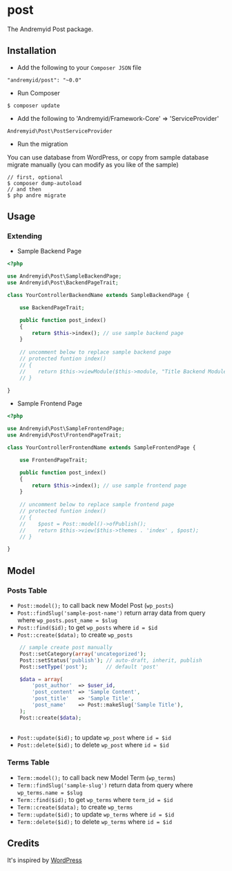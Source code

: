 # post
The Andremyid Post package.

## Installation

* Add the following to your `Composer JSON` file
```
"andremyid/post": "~0.0"
```
* Run Composer
```
$ composer update
```
* Add the following to 'Andremyid/Framework-Core' => 'ServiceProvider'
```
Andremyid\Post\PostServiceProvider
```
* Run the migration

You can use database from WordPress, or copy from sample database migrate manually (you can modify as you like of the sample)
```
// first, optional
$ composer dump-autoload
// and then
$ php andre migrate
```
## Usage

### Extending

* Sample Backend Page

```php
<?php

use Andremyid\Post\SampleBackendPage;
use Andremyid\Post\BackendPageTrait;

class YourControllerBackendName extends SampleBackendPage {

    use BackendPageTrait;

    public function post_index()
	{
		return $this->index(); // use sample backend page
	}
	
	// uncomment below to replace sample backend page
	// protected funtion index()
	// {
	//    return $this->viewModule($this->module, "Title Backend Module");
	// }

}
```

* Sample Frontend Page

```php
<?php

use Andremyid\Post\SampleFrontendPage;
use Andremyid\Post\FrontendPageTrait;

class YourControllerFrontendName extends SampleFrontendPage {

    use FrontendPageTrait;

    public function post_index()
	{
		return $this->index(); // use sample frontend page
	}
	
	// uncomment below to replace sample frontend page
	// protected funtion index()
	// {
	//    $post = Post::model()->ofPublish();
	//    return $this->view($this->themes . 'index' , $post);
	// }

}
```

## Model
### Posts Table
* `Post::model();` to call back new Model Post (`wp_posts`)
* `Post::findSlug('sample-post-name')` return array data from query where `wp_posts.post_name = $slug`
* `Post::find($id);` to get `wp_posts` where `id = $id`
* `Post::create($data);` to create `wp_posts`
```php
    // sample create post manually
    Post::setCategory(array('uncategorized');
    Post::setStatus('publish'); // auto-draft, inherit, publish
    Post::setType('post');      // default 'post'

    $data = array(
        'post_author'  => $user_id,
        'post_content' => 'Sample Content',
        'post_title'   => 'Sample Title',
        'post_name'    => Post::makeSlug('Sample Title'),
    );
    Post::create($data);
    
```
* `Post::update($id);` to update `wp_post` where `id = $id`
* `Post::delete($id);` to delete `wp_post` where `id = $id`

### Terms Table
* `Term::model();` to call back new Model Term (`wp_terms`)
* `Term::findSlug('sample-slug')` return data from query where `wp_terms.name = $slug`
* `Term::find($id);` to get `wp_terms` where `term_id = $id`
* `Term::create($data);` to create `wp_terms`
* `Term::update($id);` to update `wp_terms` where `id = $id`
* `Term::delete($id);` to delete `wp_terms` where `id = $id`

## Credits

It's inspired by [WordPress](https://github.com/WordPress/WordPress)
